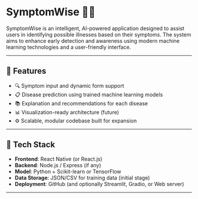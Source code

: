 # SymptomWise 🤖💊

SymptomWise is an intelligent, AI-powered application designed to assist users in identifying possible illnesses based on their symptoms. The system aims to enhance early detection and awareness using modern machine learning technologies and a user-friendly interface.

---

## 🚀 Features

- 🔍 Symptom input and dynamic form support
- 📋 Disease prediction using trained machine learning models
- 📚 Explanation and recommendations for each disease
- 📊 Visualization-ready architecture (future)
- ⚙️ Scalable, modular codebase built for expansion

---

## 🧠 Tech Stack

- **Frontend**: React Native (or React.js)
- **Backend**: Node.js / Express (if any)
- **Model**: Python + Scikit-learn or TensorFlow
- **Data Storage**: JSON/CSV for training data (initial stage)
- **Deployment**: GitHub (and optionally Streamlit, Gradio, or Web server)

---
